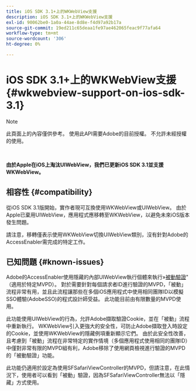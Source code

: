 ```yaml
---
title: iOS SDK 3.1+上的WKWebView支援
description: iOS SDK 3.1+上的WKWebView支援
exl-id: 90062be0-1a0a-44ae-8d8e-f4d97a92b17a
source-git-commit: 19ed211c65deaa1fe97ae462065feac9f77afa64
workflow-type: tm+mt
source-wordcount: '306'
ht-degree: 0%

---
```


# iOS SDK 3.1+上的WKWebView支援 {#wkwebview-support-on-ios-sdk-3.1}

>[!NOTE]
>
>此頁面上的內容僅供參考。 使用此API需要Adobe的目前授權。 不允許未經授權的使用。

</br>

**由於Apple在iOS上淘汰UIWebView，我們已更新iOS SDK 3.1並支援WKWebView。**

## 相容性 {#compatibility}

從iOS SDK 3.1版開始，實作者現可互換使用WKWebView或UIWebView。 由於Apple已棄用UIWebView，應用程式應移轉至WKWebView，以避免未來iOS版本發生問題。

請注意，移轉僅表示使用WKWebView切換UIWebView類別，沒有針對Adobe的AccessEnabler需完成的特定工作。

## 已知問題 {#known-issues}

Adobe的AccessEnabler使用隱藏的內部UIWebView執行個體來執行»[被動驗證](/help/authentication/sso-passive-authn.md)&quot; （適用於特定MVPD）。 對於需要針對每個請求者ID進行驗證的MVPD，「被動」流程非常有用，並且此流程讓那些在多個iOS應用程式中使用相同團隊ID以模擬SSO體驗(AdobeSSO)的程式設計師受益。 此功能目前由有限數量的MVPD使用。

此功能使用UIWebView的行為，允許Adobe擷取驗證Cookie，並在「被動」流程中重新執行。 WKWebView引入更強大的安全性，可防止Adobe擷取登入時設定的Cookie，並使用WKWebView的隱藏例項重新顯示它們。 由於此安全性改善，且考慮到「被動」流程在非常特定的實作情境（多個應用程式使用相同的團隊ID）中僅對非常有限的MVPD組有利，Adobe移除了使用網頁檢視進行驗證的MVPD的「被動驗證」功能。

此功能仍適用於設定為使用SFSafariViewController的MVPD，但請注意，在此情況下，使用者可以看到「被動」驗證，因為SFSafariViewController無法以「隱藏」方式使用。
